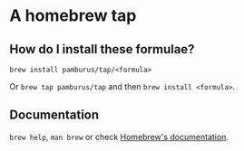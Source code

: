 # A homebrew tap

## How do I install these formulae?

`brew install pamburus/tap/<formula>`

Or `brew tap pamburus/tap` and then `brew install <formula>`.

## Documentation

`brew help`, `man brew` or check [Homebrew's documentation](https://docs.brew.sh).
